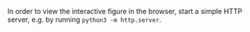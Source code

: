 In order to view the interactive figure in the browser, start a simple HTTP server, e.g. by running `python3 -m http.server`.